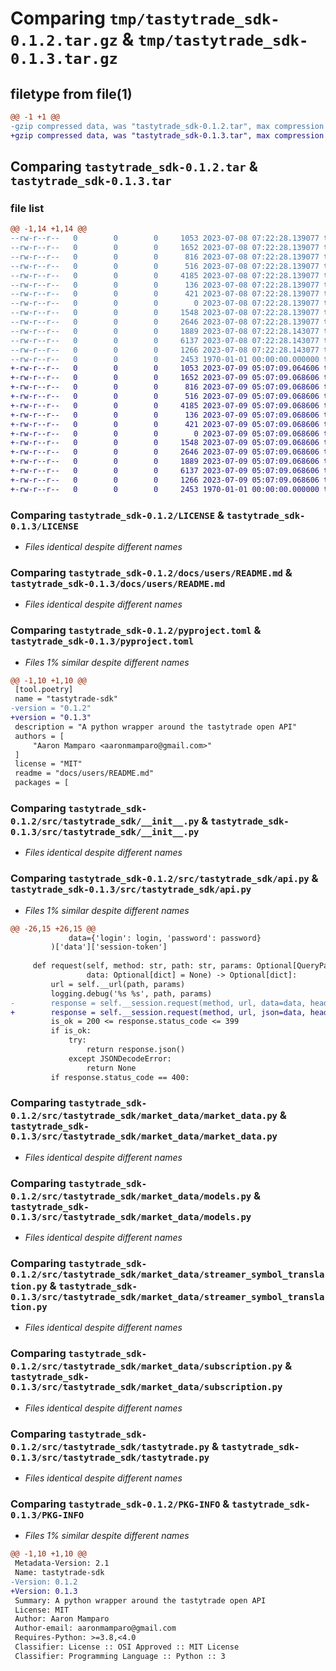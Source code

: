 # Comparing `tmp/tastytrade_sdk-0.1.2.tar.gz` & `tmp/tastytrade_sdk-0.1.3.tar.gz`

## filetype from file(1)

```diff
@@ -1 +1 @@
-gzip compressed data, was "tastytrade_sdk-0.1.2.tar", max compression
+gzip compressed data, was "tastytrade_sdk-0.1.3.tar", max compression
```

## Comparing `tastytrade_sdk-0.1.2.tar` & `tastytrade_sdk-0.1.3.tar`

### file list

```diff
@@ -1,14 +1,14 @@
--rw-r--r--   0        0        0     1053 2023-07-08 07:22:28.139077 tastytrade_sdk-0.1.2/LICENSE
--rw-r--r--   0        0        0     1652 2023-07-08 07:22:28.139077 tastytrade_sdk-0.1.2/docs/users/README.md
--rw-r--r--   0        0        0      816 2023-07-08 07:22:28.139077 tastytrade_sdk-0.1.2/pyproject.toml
--rw-r--r--   0        0        0      516 2023-07-08 07:22:28.139077 tastytrade_sdk-0.1.2/src/tastytrade_sdk/__init__.py
--rw-r--r--   0        0        0     4185 2023-07-08 07:22:28.139077 tastytrade_sdk-0.1.2/src/tastytrade_sdk/api.py
--rw-r--r--   0        0        0      136 2023-07-08 07:22:28.139077 tastytrade_sdk-0.1.2/src/tastytrade_sdk/config.py
--rw-r--r--   0        0        0      421 2023-07-08 07:22:28.139077 tastytrade_sdk-0.1.2/src/tastytrade_sdk/exceptions.py
--rw-r--r--   0        0        0        0 2023-07-08 07:22:28.139077 tastytrade_sdk-0.1.2/src/tastytrade_sdk/market_data/__init__.py
--rw-r--r--   0        0        0     1548 2023-07-08 07:22:28.139077 tastytrade_sdk-0.1.2/src/tastytrade_sdk/market_data/market_data.py
--rw-r--r--   0        0        0     2646 2023-07-08 07:22:28.139077 tastytrade_sdk-0.1.2/src/tastytrade_sdk/market_data/models.py
--rw-r--r--   0        0        0     1889 2023-07-08 07:22:28.143077 tastytrade_sdk-0.1.2/src/tastytrade_sdk/market_data/streamer_symbol_translation.py
--rw-r--r--   0        0        0     6137 2023-07-08 07:22:28.143077 tastytrade_sdk-0.1.2/src/tastytrade_sdk/market_data/subscription.py
--rw-r--r--   0        0        0     1266 2023-07-08 07:22:28.143077 tastytrade_sdk-0.1.2/src/tastytrade_sdk/tastytrade.py
--rw-r--r--   0        0        0     2453 1970-01-01 00:00:00.000000 tastytrade_sdk-0.1.2/PKG-INFO
+-rw-r--r--   0        0        0     1053 2023-07-09 05:07:09.064606 tastytrade_sdk-0.1.3/LICENSE
+-rw-r--r--   0        0        0     1652 2023-07-09 05:07:09.068606 tastytrade_sdk-0.1.3/docs/users/README.md
+-rw-r--r--   0        0        0      816 2023-07-09 05:07:09.068606 tastytrade_sdk-0.1.3/pyproject.toml
+-rw-r--r--   0        0        0      516 2023-07-09 05:07:09.068606 tastytrade_sdk-0.1.3/src/tastytrade_sdk/__init__.py
+-rw-r--r--   0        0        0     4185 2023-07-09 05:07:09.068606 tastytrade_sdk-0.1.3/src/tastytrade_sdk/api.py
+-rw-r--r--   0        0        0      136 2023-07-09 05:07:09.068606 tastytrade_sdk-0.1.3/src/tastytrade_sdk/config.py
+-rw-r--r--   0        0        0      421 2023-07-09 05:07:09.068606 tastytrade_sdk-0.1.3/src/tastytrade_sdk/exceptions.py
+-rw-r--r--   0        0        0        0 2023-07-09 05:07:09.068606 tastytrade_sdk-0.1.3/src/tastytrade_sdk/market_data/__init__.py
+-rw-r--r--   0        0        0     1548 2023-07-09 05:07:09.068606 tastytrade_sdk-0.1.3/src/tastytrade_sdk/market_data/market_data.py
+-rw-r--r--   0        0        0     2646 2023-07-09 05:07:09.068606 tastytrade_sdk-0.1.3/src/tastytrade_sdk/market_data/models.py
+-rw-r--r--   0        0        0     1889 2023-07-09 05:07:09.068606 tastytrade_sdk-0.1.3/src/tastytrade_sdk/market_data/streamer_symbol_translation.py
+-rw-r--r--   0        0        0     6137 2023-07-09 05:07:09.068606 tastytrade_sdk-0.1.3/src/tastytrade_sdk/market_data/subscription.py
+-rw-r--r--   0        0        0     1266 2023-07-09 05:07:09.068606 tastytrade_sdk-0.1.3/src/tastytrade_sdk/tastytrade.py
+-rw-r--r--   0        0        0     2453 1970-01-01 00:00:00.000000 tastytrade_sdk-0.1.3/PKG-INFO
```

### Comparing `tastytrade_sdk-0.1.2/LICENSE` & `tastytrade_sdk-0.1.3/LICENSE`

 * *Files identical despite different names*

### Comparing `tastytrade_sdk-0.1.2/docs/users/README.md` & `tastytrade_sdk-0.1.3/docs/users/README.md`

 * *Files identical despite different names*

### Comparing `tastytrade_sdk-0.1.2/pyproject.toml` & `tastytrade_sdk-0.1.3/pyproject.toml`

 * *Files 1% similar despite different names*

```diff
@@ -1,10 +1,10 @@
 [tool.poetry]
 name = "tastytrade-sdk"
-version = "0.1.2"
+version = "0.1.3"
 description = "A python wrapper around the tastytrade open API"
 authors = [
     "Aaron Mamparo <aaronmamparo@gmail.com>"
 ]
 license = "MIT"
 readme = "docs/users/README.md"
 packages = [
```

### Comparing `tastytrade_sdk-0.1.2/src/tastytrade_sdk/__init__.py` & `tastytrade_sdk-0.1.3/src/tastytrade_sdk/__init__.py`

 * *Files identical despite different names*

### Comparing `tastytrade_sdk-0.1.2/src/tastytrade_sdk/api.py` & `tastytrade_sdk-0.1.3/src/tastytrade_sdk/api.py`

 * *Files 1% similar despite different names*

```diff
@@ -26,15 +26,15 @@
             data={'login': login, 'password': password}
         )['data']['session-token']
 
     def request(self, method: str, path: str, params: Optional[QueryParams] = tuple(),
                 data: Optional[dict] = None) -> Optional[dict]:
         url = self.__url(path, params)
         logging.debug('%s %s', path, params)
-        response = self.__session.request(method, url, data=data, headers={'User-Agent': self.__user_agent})
+        response = self.__session.request(method, url, json=data, headers={'User-Agent': self.__user_agent})
         is_ok = 200 <= response.status_code <= 399
         if is_ok:
             try:
                 return response.json()
             except JSONDecodeError:
                 return None
         if response.status_code == 400:
```

### Comparing `tastytrade_sdk-0.1.2/src/tastytrade_sdk/market_data/market_data.py` & `tastytrade_sdk-0.1.3/src/tastytrade_sdk/market_data/market_data.py`

 * *Files identical despite different names*

### Comparing `tastytrade_sdk-0.1.2/src/tastytrade_sdk/market_data/models.py` & `tastytrade_sdk-0.1.3/src/tastytrade_sdk/market_data/models.py`

 * *Files identical despite different names*

### Comparing `tastytrade_sdk-0.1.2/src/tastytrade_sdk/market_data/streamer_symbol_translation.py` & `tastytrade_sdk-0.1.3/src/tastytrade_sdk/market_data/streamer_symbol_translation.py`

 * *Files identical despite different names*

### Comparing `tastytrade_sdk-0.1.2/src/tastytrade_sdk/market_data/subscription.py` & `tastytrade_sdk-0.1.3/src/tastytrade_sdk/market_data/subscription.py`

 * *Files identical despite different names*

### Comparing `tastytrade_sdk-0.1.2/src/tastytrade_sdk/tastytrade.py` & `tastytrade_sdk-0.1.3/src/tastytrade_sdk/tastytrade.py`

 * *Files identical despite different names*

### Comparing `tastytrade_sdk-0.1.2/PKG-INFO` & `tastytrade_sdk-0.1.3/PKG-INFO`

 * *Files 1% similar despite different names*

```diff
@@ -1,10 +1,10 @@
 Metadata-Version: 2.1
 Name: tastytrade-sdk
-Version: 0.1.2
+Version: 0.1.3
 Summary: A python wrapper around the tastytrade open API
 License: MIT
 Author: Aaron Mamparo
 Author-email: aaronmamparo@gmail.com
 Requires-Python: >=3.8,<4.0
 Classifier: License :: OSI Approved :: MIT License
 Classifier: Programming Language :: Python :: 3
```

